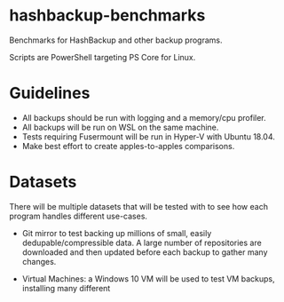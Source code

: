 # hashbackup-benchmarks
Benchmarks for HashBackup and other backup programs.

Scripts are PowerShell targeting PS Core for Linux.

# Guidelines
- All backups should be run with logging and a memory/cpu profiler.
- All backups will be run on WSL on the same machine.
- Tests requiring Fusermount will be run in Hyper-V with Ubuntu 18.04.
- Make best effort to create apples-to-apples comparisons.

# Datasets
There will be multiple datasets that will be tested with to see how each program handles different use-cases.

- Git mirror to test backing up millions of small, easily dedupable/compressible data. A large number of repositories are downloaded and then updated before each backup to gather many changes.

- Virtual Machines: a Windows 10 VM will be used to test VM backups, installing many different 
